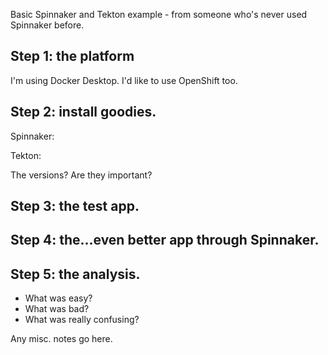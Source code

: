 Basic Spinnaker and Tekton example - from someone who's never used Spinnaker before.

## Step 1: the platform

I'm using Docker Desktop.
I'd like to use OpenShift too.

## Step 2: install goodies.

Spinnaker: 

Tekton: 

The versions? Are they important?

## Step 3: the test app.

## Step 4: the...even better app through Spinnaker.

## Step 5: the analysis.

- What was easy?
- What was bad?
- What was really confusing?

Any misc. notes go here.